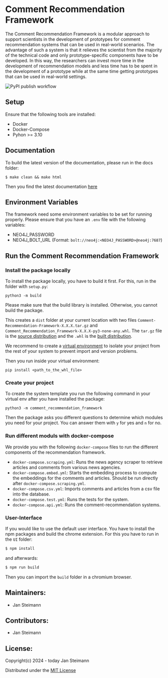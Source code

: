 # Comment Recommendation Framework

The Comment Recommendation Framework is a modular approach to support scientists in the development of prototypes for
comment recommendation systems that can be used in real-world scenarios. The advantage of such a system is that it
relieves the scientist from the majority of the technical code and only prototype-specific components have to be developed. In this way, the researchers can invest
more time in the development of recommendation models and less time has to be spent in the development of a prototype 
while at the same time getting prototypes that can be used in real-world settings.

![PyPI publish workflow](https://github.com/hhucn/Comment-Recommendation-Framework/actions/workflows/publish.yml/badge.svg)

## Setup
Ensure that the following tools are installed:
* Docker
* Docker-Compose
* Pyhon >= 3.10

## Documentation

To build the latest version of the documentation, please run in the docs folder:

```
$ make clean && make html
```

Then you find the latest documentation [here](src/comment_recommendation_framework/RecommendationSystem/docs/_build/html/index.html)

## Environment Variables
The framework need some environment variables to be set for running properly. Please ensure that you have an ```.env```
file with the following variables:
* NEO4J_PASSWORD
* NEO4J_BOLT_URL (Format: `bolt://neo4j:<NEO4J_PASSWORD>@neo4j:7687`)

## Run the Comment Recommendation Framework

### Install the package locally
To install the package locally, you have to build it first. For this, run in the folder with `setup.py`:
```
python3 -m build
```

Please make sure that the build library is installed. Otherwise, you cannot build the package.

This creates a `dist` folder at your current location with two files `Comment-Recommendation-Framework-X.X.X.tar.gz` and
`Comment_Recommendation_Framework-X.X.X-py3-none-any.whl`. The `tar.gz` file is the 
[source distribution](https://packaging.python.org/en/latest/glossary/#term-Source-Distribution-or-sdist) and the `.whl`
is the [built distribution](https://packaging.python.org/en/latest/glossary/#term-Built-Distribution).

We recommend to create a [virtual environment](https://docs.python.org/3/library/venv.html) to isolate your project from
the rest of your system to prevent import and version problems.

Then you run inside your virtual environment: 
```
pip install <path_to_the_whl_file>
```

### Create your project
To create the system template you run the following command in your virtual env after you have installed the package:
```
python3 -m comment_recommendation_framework
```
Then the package asks you different questions to determine which modules you need for your project. You can answer them 
with `y` for yes and `n` for no.

### Run different moduls with docker-compose
We provide you with the following `docker-compose` files to run the different components of the recommendation framework. 

* `docker-compose.scraping.yml`: Runs the news agency scraper to retrieve articles and comments from various news agencies.
* `docker-compose.embed.yml`: Starts the embedding process to compute the embeddings for the comments and articles. Should be run directly after `docker-compose.scraping.yml`.
* `docker-compose.csv.yml`: Imports comments and articles from a csv file into the database.
* `docker-compose.test.yml`: Runs the tests for the system.
* `docker-compose.api.yml`: Runs the comment-recommendation systems.

### User-Interface
If you would like to use the default user interface. You have to install the npm packages and build the chrome extension.
For this you have to run in the `UI` folder:

```bash
$ npm install
```

and afterwards:

```bash
$ npm run build
```

Then you can import the `build` folder in a chromium browser.


## Maintainers:
* Jan Steimann

## Contributors:
* Jan Steimann

## License:
Copyright(c) 2024 - today Jan Steimann

Distributed under the [MIT License](LICENSE)
